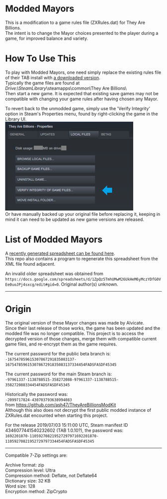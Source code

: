 # Modded Mayors

This is a modification to a game rules file (ZXRules.dat) for They Are Billions.  
The intent is to change the Mayor choices presented to the player during a game, for improved balance and variety.  

# How To Use This

To play with Modded Mayors, one need simply replace the existing rules file of their TAB install with [a downloaded version](https://github.com/DaneelTrevize/Modded-Mayors/tree/master/Releases/).  
Typically the game files are found at *Drive:\SteamLibrary*\steamapps\common\They Are Billions\  
Then start a new game. It is expected that existing save games may not be compatible with changing your game rules after having chosen any Mayor.

To revert back to the unmodded game, simply use the 'Verify Integrity' option in Steam's Properties menu, found by right-clicking the game in the Library UI.  
![Verify Integrity](https://raw.githubusercontent.com/DaneelTrevize/Modded-Mayors/master/Steam%20verify.png)  
Or have manually backed up your original file before replacing it, keeping in mind it can need to be updated as new game versions are released.

# List of Modded Mayors

A [recently generated spreadsheet can be found here](https://raw.githubusercontent.com/DaneelTrevize/Modded-Mayors/master/Source/modded%20mayors%20snippet.csv).  
This repo also contains a program to regenerate this spreadsheet from the XML file found adjacent.

An invalid older spreadsheet was obtained from `https://docs.google.com/spreadsheets/d/1ZpQz5TmhUMwM26UkHeM6yMczYDfG0VEe0uoJPj4sxcg/edit#gid=0`. Original author(s) unknown.

----

# Origin

The original version of these Mayor changes was made by Alvicate.  
Since their last release of those works, the game has been updated and the modded file was no longer compatible. This project is to access the decrypted version of those changes, merge them with compatible current game files, and re-encrypt them as the game requires.

The current password for the public beta branch is:  
`-167547859615307867291835083137-167547859615307867291835083137334454FADSFASDF45345`

The current password for the main Steam branch is:  
`-97961337-1138788515-358272088-97961337-1138788515-358272088334454FADSFASDF45345`

Historically the password was:  
`-2099717824-430703793638994083`  
from https://github.com/ash47/TheyAreBillionsModKit  
Although this also does not decrypt the first public modded instance of ZXRules.dat encounted when starting this project.

For the release 2019/07/03 15:11:00 UTC, Steam manifest ID 4346077441540232602 (TAB 1.0.10?), the password was:  
`1692201870-110592708219527297971692201870-11059270821952729797334454FADSFASDF45345`

----

Compatible 7-Zip settings are:

Archive format:		zip  
Compression level:	Ultra  
Compression method:	Deflate, not Deflate64  
Dictionary size:	32 KB  
Word size:			128  
Encryption method:	ZipCrypto  

